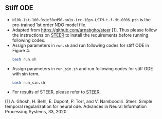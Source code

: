 ## Stiff ODE
  - `N10k-1st-100-Osin50xd50-no1x-irr-10pn-LSTM-t-f-dt-0006.pth` is the pre-trained 1st order NDO model file.
  - Adapted from https://github.com/arnabgho/steer [1]. Thus please follow the instructions on [STEER](https://github.com/arnabgho/steer) to install the requirements before running following codes. 
  - Assign parameters in `run.sh` and run following codes for stiff ODE in Figure 4.
    ```bash
    bash run.sh
    ```
  - Assign parameters in `run_sin.sh` and run following codes for stiff ODE with sin term.
    ```bash
    bash run_sin.sh
    ```
  - For results of STEER, please refer to [STEER](https://github.com/arnabgho/steer).

[1] A. Ghosh, H. Behl, E. Dupont, P. Torr, and V. Namboodiri. Steer: Simple temporal regularization for neural ode. Advances in Neural Information Processing Systems, 33, 2020.
